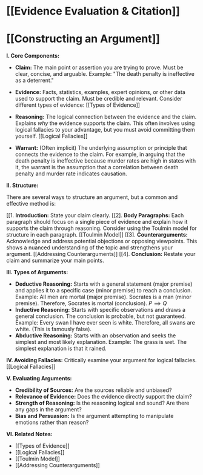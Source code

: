 # [[Evidence Evaluation & Citation]]
# [[Constructing an Argument]]

**I. Core Components:**

* **Claim:** The main point or assertion you are trying to prove.  Must be clear, concise, and arguable.  Example:  "The death penalty is ineffective as a deterrent."

* **Evidence:**  Facts, statistics, examples, expert opinions, or other data used to support the claim.  Must be credible and relevant.  Consider different types of evidence: [[Types of Evidence]]

* **Reasoning:** The logical connection between the evidence and the claim. Explains *why* the evidence supports the claim. This often involves using logical fallacies to your advantage,  but you must avoid committing them yourself. [[Logical Fallacies]]

* **Warrant:** (Often implicit) The underlying assumption or principle that connects the evidence to the claim.  For example, in arguing that the death penalty is ineffective because murder rates are high in states with it, the warrant is the assumption that a correlation between death penalty and murder rate indicates causation.

**II. Structure:**

There are several ways to structure an argument, but a common and effective method is:

[[1. **Introduction:** State your claim clearly.
[[2]. **Body Paragraphs:** Each paragraph should focus on a single piece of evidence and explain how it supports the claim through reasoning.  Consider using the Toulmin model for structure in each paragraph.  [[Toulmin Model]]
[[3]. **Counterarguments:** Acknowledge and address potential objections or opposing viewpoints.  This shows a nuanced understanding of the topic and strengthens your argument. [[Addressing Counterarguments]]
[[4]. **Conclusion:** Restate your claim and summarize your main points.

**III.  Types of Arguments:**

* **Deductive Reasoning:**  Starts with a general statement (major premise) and applies it to a specific case (minor premise) to reach a conclusion.  Example: All men are mortal (major premise). Socrates is a man (minor premise). Therefore, Socrates is mortal (conclusion). $P \implies Q$
* **Inductive Reasoning:** Starts with specific observations and draws a general conclusion.  The conclusion is probable, but not guaranteed.  Example: Every swan I have ever seen is white. Therefore, all swans are white. (This is famously false).
* **Abductive Reasoning:**  Starts with an observation and seeks the simplest and most likely explanation.  Example: The grass is wet.  The simplest explanation is that it rained.

**IV.  Avoiding Fallacies:**  Critically examine your argument for logical fallacies.  [[Logical Fallacies]]


**V.  Evaluating Arguments:**

* **Credibility of Sources:** Are the sources reliable and unbiased?
* **Relevance of Evidence:** Does the evidence directly support the claim?
* **Strength of Reasoning:** Is the reasoning logical and sound?  Are there any gaps in the argument?
* **Bias and Persuasion:**  Is the argument attempting to manipulate emotions rather than reason?


**VI.  Related Notes:**

* [[Types of Evidence]]
* [[Logical Fallacies]]
* [[Toulmin Model]]
* [[Addressing Counterarguments]]


